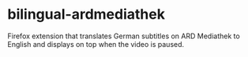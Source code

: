 # bilingual-ardmediathek
Firefox extension that translates German subtitles on ARD Mediathek to English and displays on top when the video is paused.
